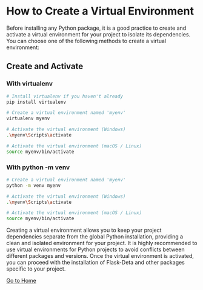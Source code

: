 
# How to Create a Virtual Environment

Before installing any Python package, it is a good practice to create and activate a virtual environment for your project to isolate its dependencies. You can choose one of the following methods to create a virtual environment:

## Create and Activate

### With virtualenv
```bash
# Install virtualenv if you haven't already
pip install virtualenv

# Create a virtual environment named 'myenv'
virtualenv myenv

# Activate the virtual environment (Windows)
.\myenv\Scripts\activate

# Activate the virtual environment (macOS / Linux)
source myenv/bin/activate
```


### With python -m venv
```bash
# Create a virtual environment named 'myenv'
python -m venv myenv

# Activate the virtual environment (Windows)
.\myenv\Scripts\activate

# Activate the virtual environment (macOS / Linux)
source myenv/bin/activate
```
Creating a virtual environment allows you to keep your project dependencies separate from the global Python installation, providing a clean and isolated environment for your project. It is highly recommended to use virtual environments for Python projects to avoid conflicts between different packages and versions. Once the virtual environment is activated, you can proceed with the installation of Flask-Deta and other packages specific to your project.

[Go to Home](/Install/flaskdeta/)